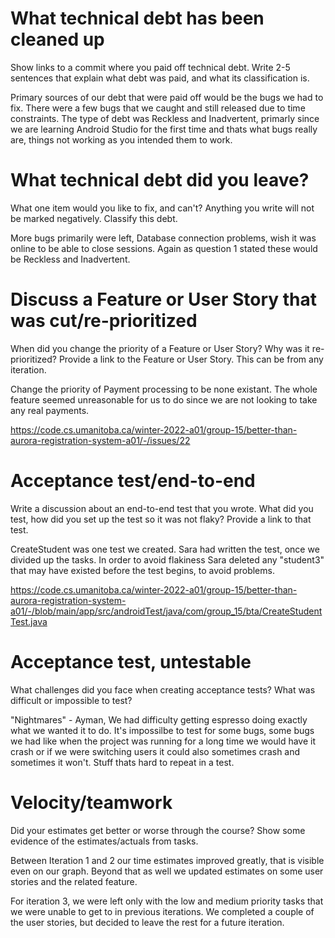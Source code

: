 What technical debt has been cleaned up
========================================

Show links to a commit where you paid off technical debt. Write 2-5 sentences
that explain what debt was paid, and what its classification is.

Primary sources of our debt that were paid off would be the bugs we had to fix. There were a few bugs that we caught and still released
due to time constraints. The type of debt was Reckless and Inadvertent, primarly since we are learning Android Studio for the first time
and thats what bugs really are, things not working as you intended them to work. 

What technical debt did you leave?
==================================

What one item would you like to fix, and can't? Anything you write will not
be marked negatively. Classify this debt.

More bugs primarily were left, Database connection problems, wish it was online to be able to close sessions.
Again as question 1 stated these would be Reckless and Inadvertent. 

Discuss a Feature or User Story that was cut/re-prioritized
============================================

When did you change the priority of a Feature or User Story? Why was it
re-prioritized? Provide a link to the Feature or User Story. This can be from any
iteration.

Change the priority of Payment processing to be none existant. The whole feature seemed unreasonable for us to do since we are not looking to take
any real payments. 

https://code.cs.umanitoba.ca/winter-2022-a01/group-15/better-than-aurora-registration-system-a01/-/issues/22

Acceptance test/end-to-end
==========================

Write a discussion about an end-to-end test that you wrote. What did you test,
how did you set up the test so it was not flaky? Provide a link to that test.

CreateStudent was one test we created. Sara had written the test, once we divided up the tasks. In order to avoid flakiness Sara deleted any "student3" that may
have existed before the test begins, to avoid problems.

https://code.cs.umanitoba.ca/winter-2022-a01/group-15/better-than-aurora-registration-system-a01/-/blob/main/app/src/androidTest/java/com/group_15/bta/CreateStudentTest.java

Acceptance test, untestable
===============

What challenges did you face when creating acceptance tests? What was difficult
or impossible to test?

"Nightmares" - Ayman, We had difficulty getting espresso doing exactly what we wanted it to do. It's impossilbe to test for some bugs,
some bugs we had like when the project was running for a long time we would have it crash or if we were switching users it could also sometimes crash and sometimes it won't. 
Stuff thats hard to repeat in a test. 

Velocity/teamwork
=================

Did your estimates get better or worse through the course? Show some
evidence of the estimates/actuals from tasks.

Between Iteration 1 and 2 our time estimates improved greatly, that is visible even on our graph. Beyond that as well we updated estimates on some user
stories and the related feature. 

For iteration 3, we were left only with the low and medium priority tasks that we were unable to get to in previous iterations.
We completed a couple of the user stories, but decided to leave the rest for a future iteration.
